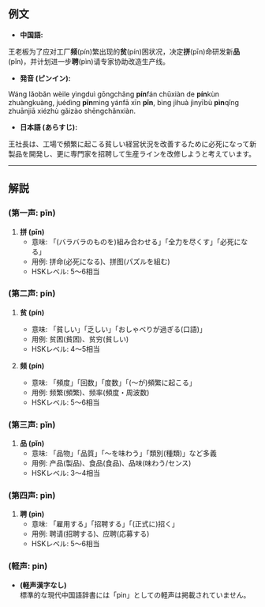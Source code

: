 ## 例文
* **中国語:**

王老板为了应对工厂**频**(pín)繁出现的**贫**(pín)困状况，决定**拼**(pīn)命研发新**品**(pǐn)，并计划进一步**聘**(pìn)请专家协助改造生产线。

* **発音 (ピンイン):**

Wáng lǎobǎn wèile yìngduì gōngchǎng **pín**fán chūxiàn de **pín**kùn zhuàngkuàng, juédìng **pīn**mìng yánfā xīn **pǐn**, bìng jìhuà jìnyībù **pìn**qǐng zhuānjiā xiézhù gǎizào shēngchǎnxiàn.  

* **日本語 (あらすじ):**  

王社長は、工場で頻繁に起こる貧しい経営状況を改善するために必死になって新製品を開発し、更に専門家を招聘して生産ラインを改修しようと考えています。

---

## 解説

### (第一声: pīn)
1. **拼 (pīn)**  
   - 意味: 「(バラバラのものを)組み合わせる」「全力を尽くす」「必死になる」  
   - 用例: 拼命(必死になる)、拼图(パズルを組む)  
   - HSKレベル: 5〜6相当

### (第二声: pín)
1. **贫 (pín)**  
   - 意味: 「貧しい」「乏しい」「おしゃべりが過ぎる(口語)」  
   - 用例: 贫困(貧困)、贫穷(貧しい)  
   - HSKレベル: 4〜5相当  

2. **频 (pín)**  
   - 意味: 「頻度」「回数」「度数」「(〜が)頻繁に起こる」  
   - 用例: 频繁(頻繁)、频率(頻度・周波数)  
   - HSKレベル: 5〜6相当

### (第三声: pǐn)
1. **品 (pǐn)**  
   - 意味: 「品物」「品質」「〜を味わう」「類別(種類)」など多義  
   - 用例: 产品(製品)、食品(食品)、品味(味わう/センス)  
   - HSKレベル: 3〜4相当

### (第四声: pìn)
1. **聘 (pìn)**  
   - 意味: 「雇用する」「招聘する」「(正式に)招く」  
   - 用例: 聘请(招聘する)、应聘(応募する)  
   - HSKレベル: 5〜6相当

### (軽声: pin)
- **(軽声漢字なし)**  
  標準的な現代中国語辞書には「pin」としての軽声は掲載されていません。
